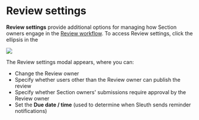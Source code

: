# Review settings

**Review settings** provide additional options for managing how Section owners engage in the [Review workflow](https://app.gitbook.com/o/-M1gHTBLHOo121mCa7Tk/s/zDRqdmp82CqDZoh8RBye/reviews/review-workflow). To access Review settings, click the ellipsis in the&#x20;

![](https://files.gitbook.com/v0/b/gitbook-x-prod.appspot.com/o/spaces%2FzDRqdmp82CqDZoh8RBye%2Fuploads%2FQBWVfLL1SVdm8iWY9uZH%2FCleanShot%202024-11-20%20at%2011.19.11%402x.png?alt=media\&token=bfa7e3a8-81ca-4b87-94c9-193e803da6b8)

The Review settings modal appears, where you can:

* Change the Review owner
* Specify whether users other than the Review owner can publish the review
* Specify whether Section owners' submissions require approval by the Review owner
* Set the **Due date / time** (used to determine when Sleuth sends reminder notifications)

<img src="https://files.gitbook.com/v0/b/gitbook-x-prod.appspot.com/o/spaces%2FzDRqdmp82CqDZoh8RBye%2Fuploads%2FTWyxPVinSBcNLhJ63GZ5%2FCleanShot%202024-11-20%20at%2011.16.20%402x.png?alt=media&#x26;token=a12732cf-8969-4e6e-8084-464dff50ce62" alt="" data-size="original">
